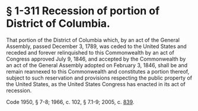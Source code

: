# § 1-311 Recession of portion of District of Columbia.

<p>That portion of the District of Columbia which, by an act of the General Assembly, passed December 3, 1789, was ceded to the United States and receded and forever relinquished to this Commonwealth by an act of Congress approved July 9, 1846, and accepted by the Commonwealth by an act of the General Assembly adopted on February 3, 1846, shall be and remain reannexed to this Commonwealth and constitutes a portion thereof, subject to such reservation and provisions respecting the public property of the United States, as the United States Congress has enacted in its act of recession.</p><p>Code 1950, § 7-8; 1966, c. 102, § 7.1-9; 2005, c. <a href='http://lis.virginia.gov/cgi-bin/legp604.exe?051+ful+CHAP0839'>839</a>.</p>